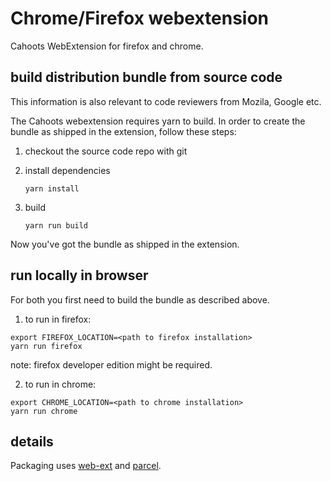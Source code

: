 # Chrome/Firefox webextension 
Cahoots WebExtension for firefox and chrome. 

## build distribution bundle from source code
This information is also relevant to code reviewers from Mozila, Google etc. 

The Cahoots webextension requires yarn to build. 
In order to create the bundle as shipped in the extension, follow these steps: 

1. checkout the source code repo with git
2. install dependencies

    ```
    yarn install
    ```
2. build

    ```
    yarn run build
    ```

Now you've got the bundle as shipped in the extension. 

## run locally in browser

For both you first need to build the bundle as described above. 

1. to run in firefox: 

```
export FIREFOX_LOCATION=<path to firefox installation>
yarn run firefox
```
note: firefox developer edition might be required.

2. to run in chrome: 

```
export CHROME_LOCATION=<path to chrome installation>
yarn run chrome
``` 


## details


Packaging uses [web-ext](https://github.com/mozilla/web-ext) and [parcel](https://v2.parceljs.org/). 



